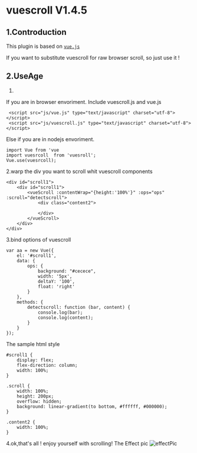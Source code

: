 # vuescroll V1.4.5
## 1.Controduction


This plugin is based on  [`vue.js`](https://github.com/vuejs/vue) <br> 

If you want to substitute vuescroll for raw browser scroll, so just use it !

## 2.UseAge

1.
If you are in browser envoriment. Include vuescroll.js and vue.js
```
 <script src="js/vue.js" type="text/javascript" charset="utf-8"></script>
 <script src="js/vuescroll.js" type="text/javascript" charset="utf-8"></script>

```
Else if you are in nodejs envoriment.
```
import Vue from 'vue
import vuesrcoll  from 'vuesroll';
Vue.use(vuesrcoll);
```
2.warp the div you want to scroll whit vuescroll components

```
<div id="scroll1">
	<div id="scroll1">
		<vueScroll :contentWrap="{height:'100%'}" :ops="ops" :scroll="detectscroll">
			<div class="content2">

			</div>
		</vueScroll>
	</div>
</div>
```
3.bind options of vuescroll
```
var aa = new Vue({
	el: '#scroll1',
	data: {
		ops: {
			background: "#cecece",
			width: '5px',
			deltaY: '100',
			float: 'right'
		}
	},
	methods: {
		detectscroll: function (bar, content) {
			console.log(bar);
			console.log(content);
		}
	}
});

```
The sample html style 
```
#scroll1 {
	display: flex;
	flex-direction: column;
	width: 100%;
}

.scroll {
	width: 100%;
	height: 200px;
	overflow: hidden;
	background: linear-gradient(to bottom, #ffffff, #000000);
}

.content2 {
	width: 100%;
}
```

4.ok,that's all ! enjoy yourself with scrolling!
The Effect pic
![effectPic](https://github.com/wangyi7099/vuescroll/blob/master/vuescroll/img/pic.png)


